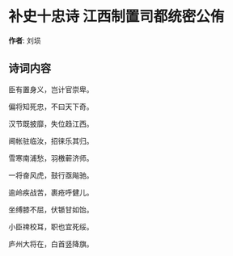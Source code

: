 # 补史十忠诗 江西制置司都统密公侑

**作者**: 刘埙

## 诗词内容

臣有置身义，岂计官崇卑。

偏将知死忠，不曰天下奇。

汉节既披靡，失位趋江西。

阃帐驻临汝，招徕乐其归。

雪寒南浦愁，羽檄蕲济师。

一将奋风虎，鼓行亟飚驰。

逾岭疾战苦，裹疮呼健儿。

坐缚膝不屈，伏锧甘如饴。

小臣禆校耳，职也宜死绥。

庐州大将在，白首竖降旗。

